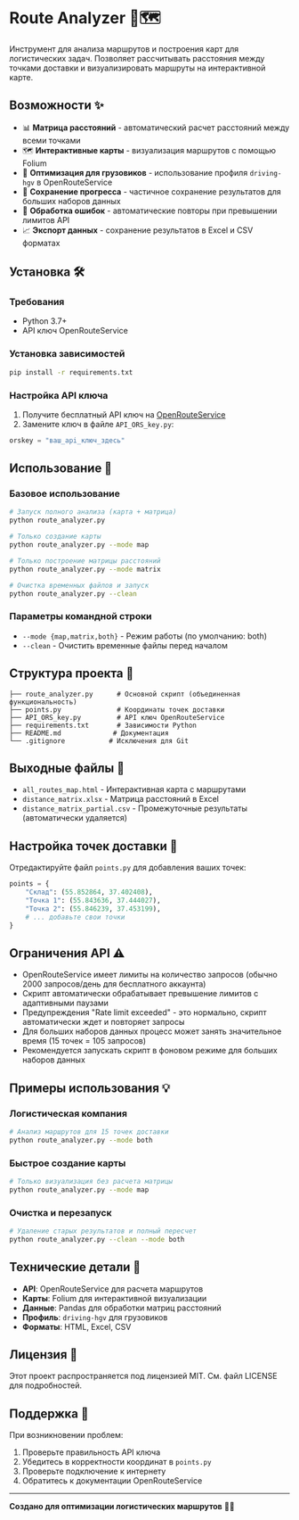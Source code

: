 # Route Analyzer 🚛🗺️

Инструмент для анализа маршрутов и построения карт для логистических задач. Позволяет рассчитывать расстояния между точками доставки и визуализировать маршруты на интерактивной карте.

## Возможности ✨

- 📊 **Матрица расстояний** - автоматический расчет расстояний между всеми точками
- 🗺️ **Интерактивные карты** - визуализация маршрутов с помощью Folium
- 🚛 **Оптимизация для грузовиков** - использование профиля `driving-hgv` в OpenRouteService
- 💾 **Сохранение прогресса** - частичное сохранение результатов для больших наборов данных
- 🔄 **Обработка ошибок** - автоматические повторы при превышении лимитов API
- 📈 **Экспорт данных** - сохранение результатов в Excel и CSV форматах

## Установка 🛠️

### Требования
- Python 3.7+
- API ключ OpenRouteService

### Установка зависимостей

```bash
pip install -r requirements.txt
```

### Настройка API ключа

1. Получите бесплатный API ключ на [OpenRouteService](https://openrouteservice.org/)
2. Замените ключ в файле `API_ORS_key.py`:

```python
orskey = "ваш_api_ключ_здесь"
```

## Использование 🚀

### Базовое использование

```bash
# Запуск полного анализа (карта + матрица)
python route_analyzer.py

# Только создание карты
python route_analyzer.py --mode map

# Только построение матрицы расстояний
python route_analyzer.py --mode matrix

# Очистка временных файлов и запуск
python route_analyzer.py --clean
```

### Параметры командной строки

- `--mode {map,matrix,both}` - Режим работы (по умолчанию: both)
- `--clean` - Очистить временные файлы перед началом

## Структура проекта 📁

```
├── route_analyzer.py      # Основной скрипт (объединенная функциональность)
├── points.py              # Координаты точек доставки
├── API_ORS_key.py         # API ключ OpenRouteService
├── requirements.txt       # Зависимости Python
├── README.md             # Документация
└── .gitignore           # Исключения для Git
```

## Выходные файлы 📄

- `all_routes_map.html` - Интерактивная карта с маршрутами
- `distance_matrix.xlsx` - Матрица расстояний в Excel
- `distance_matrix_partial.csv` - Промежуточные результаты (автоматически удаляется)

## Настройка точек доставки 📍

Отредактируйте файл `points.py` для добавления ваших точек:

```python
points = {
    "Склад": (55.852864, 37.402408),
    "Точка 1": (55.843636, 37.444027),
    "Точка 2": (55.846239, 37.453199),
    # ... добавьте свои точки
}
```

## Ограничения API ⚠️

- OpenRouteService имеет лимиты на количество запросов (обычно 2000 запросов/день для бесплатного аккаунта)
- Скрипт автоматически обрабатывает превышение лимитов с адаптивными паузами
- Предупреждения "Rate limit exceeded" - это нормально, скрипт автоматически ждет и повторяет запросы
- Для больших наборов данных процесс может занять значительное время (15 точек = 105 запросов)
- Рекомендуется запускать скрипт в фоновом режиме для больших наборов данных

## Примеры использования 💡

### Логистическая компания
```bash
# Анализ маршрутов для 15 точек доставки
python route_analyzer.py --mode both
```

### Быстрое создание карты
```bash
# Только визуализация без расчета матрицы
python route_analyzer.py --mode map
```

### Очистка и перезапуск
```bash
# Удаление старых результатов и полный пересчет
python route_analyzer.py --clean --mode both
```

## Технические детали 🔧

- **API**: OpenRouteService для расчета маршрутов
- **Карты**: Folium для интерактивной визуализации
- **Данные**: Pandas для обработки матриц расстояний
- **Профиль**: `driving-hgv` для грузовиков
- **Форматы**: HTML, Excel, CSV

## Лицензия 📜

Этот проект распространяется под лицензией MIT. См. файл LICENSE для подробностей.

## Поддержка 🤝

При возникновении проблем:
1. Проверьте правильность API ключа
2. Убедитесь в корректности координат в `points.py`
3. Проверьте подключение к интернету
4. Обратитесь к документации OpenRouteService

---

**Создано для оптимизации логистических маршрутов** 🚛✨
